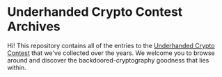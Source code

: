 # Underhanded Crypto Contest Archives

Hi! This repository contains all of the entries to the [Underhanded Crypto
Contest](https://underhandedcrypto.com/) that we've collected over the years. We
welcome you to browse around and discover the backdoored-cryptography goodness
that lies within.
